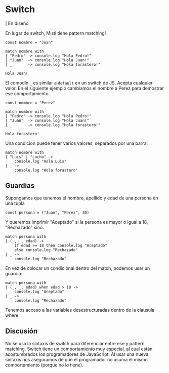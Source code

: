 # Switch

| En diseño

En lugar de switch, Misti tiene pattern matching!

```
const nombre = "Juan"

match nombre with
| "Pedro" -> console.log "Hola Pedro!"
| "Juan"  -> console.log "Hola Juan!"
| _       -> console.log "Hola forastero!"

```

```terminal
Hola Juan!
```

El comodín `_` es similar a `default` en un switch de JS. Acepta cualquier
valor. En el siguiente ejemplo cambiamos el nombre a Perez para demostrar ese
comportamiento.

```
const nombre = "Perez"

match nombre with
| "Pedro" -> console.log "Hola Pedro!"
| "Juan"  -> console.log "Hola Juan!"
| _       -> console.log "Hola forastero!"

```

```terminal
Hola forastero!
```

Una condicion puede tener varios valores, separados por una barra.

```
match nombre with
| "Luis" | "Lucho" -> 
    console.log "Hola Luis"
| _ ->
    console.log "Hola forastero"
```


## Guardias

Supongamos que tenemos el nombre, apellido y edad de una persona en una tupla

```
const persona = ("Juan", "Perez", 30)
```

Y queremos imprimir "Aceptado" si la persona es mayor o igual a 18, "Rechazado" sino.

```
match persona with
| (_, _, edad) ->
    if edad >= 18 then console.log "Aceptado"
    else console.log "Rechazado"
| _ ->
    console.log "Rechazado"
```

En vez de colocar un condicional dentro del match, podemos usar un guardia:

```
match persona with
| (_, _, edad) when edad > 18 ->
    console.log "Aceptado"
| _ ->
    console.log "Rechazado"
```

Tenemos acceso a las variables desestructuradas dentro de la clausula where.

## Discusión

No se usa la sintaxis de switch para diferenciar entre ese y pattern matching.
Switch tiene un comportamiento muy especial, al cual están acostumbrados los
programadores de JavaScript. Al usar una nueva sintaxis nos aseguramos de que
el programador no asuma el mismo comportamiento (porque no lo tiene).
